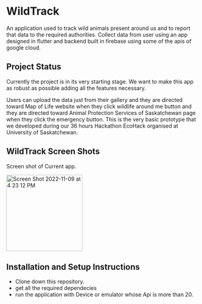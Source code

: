 # WildTrack

An application used to track wild animals present around us and to report that data to the required authorities. Collect data from user using an app designed in flutter and backend built in firebase using some of the apis of google cloud. 

## Project Status
Currently the project is in its very starting stage. We want to make this app as robust as possible adding all the features necessary.

Users can upload the data just from their gallery and they are directed toward Map of Life website when they click wildlife around me button and they are directed toward Animal Protection Services of Saskatchewan page when they click the emergency button.
This is the very basic prototype that we developed during our 36 hours Hackathon EcoHack organised at University of Saskatchewan.

## WildTrack Screen Shots

Screen shot of Current app. 

<img width="200" alt="Screen Shot 2022-11-09 at 4 23 12 PM" src="https://user-images.githubusercontent.com/64957243/201228794-abf98221-b7c1-42d4-a43d-4d428ba0b98f.png">

## Installation and Setup Instructions
 
- Clone down this repository.
- get all the required dependecies 
- run the application with Device or emulator whose Api is more than 20.
 
